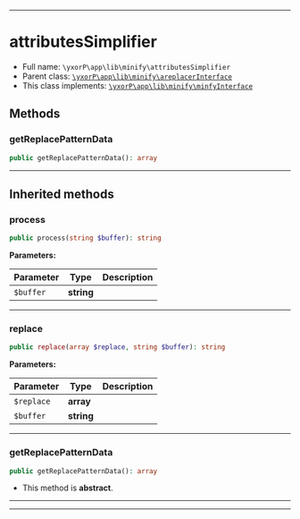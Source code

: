 ***

# attributesSimplifier

* Full name: `\yxorP\app\lib\minify\attributesSimplifier`
* Parent class: [`\yxorP\app\lib\minify\areplacerInterface`](./areplacerInterface.md)
* This class implements:
  [`\yxorP\app\lib\minify\minfyInterface`](./minfyInterface.md)

## Methods

### getReplacePatternData

```php
public getReplacePatternData(): array
```

***

## Inherited methods

### process

```php
public process(string $buffer): string
```

**Parameters:**

| Parameter | Type | Description |
|-----------|------|-------------|
| `$buffer` | **string** |  |

***

### replace

```php
public replace(array $replace, string $buffer): string
```

**Parameters:**

| Parameter | Type | Description |
|-----------|------|-------------|
| `$replace` | **array** |  |
| `$buffer` | **string** |  |

***

### getReplacePatternData

```php
public getReplacePatternData(): array
```

* This method is **abstract**.

***


***


